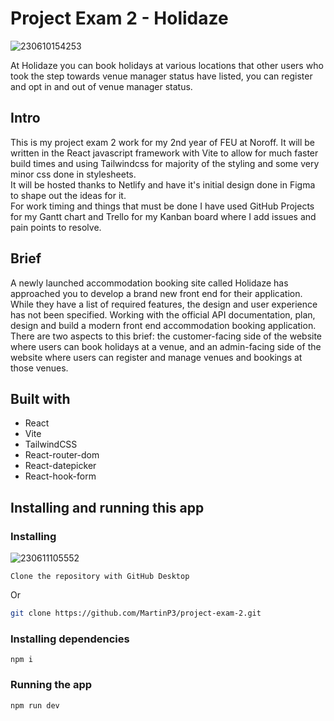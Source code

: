 # Project Exam 2 - Holidaze

![230610154253](https://github.com/MartinP3/project-exam-2/assets/70173574/ed40c7b2-115a-4ab3-b8f4-eed58a7b5008)

At Holidaze you can book holidays at various locations that other users who took the step towards venue manager status have listed, you can register and opt in and out of venue manager status.

## Intro
This is my project exam 2 work for my 2nd year of FEU at Noroff. It will be written in the React javascript framework with Vite to allow for much faster build times and using Tailwindcss for majority of the styling and some very minor css done in stylesheets.</br>
It will be hosted thanks to Netlify and have it's initial design done in Figma to shape out the ideas for it.</br>
For work timing and things that must be done I have used GitHub Projects for my Gantt chart and Trello for my Kanban board where I add issues and pain points to resolve.

## Brief
A newly launched accommodation booking site called Holidaze has approached you to develop a brand new front end for their application. While they have a list of required features, the design and user experience has not been specified. Working with the official API documentation, plan, design and build a modern front end accommodation booking application.</br>
There are two aspects to this brief: the customer-facing side of the website where users can book holidays at a venue, and an admin-facing side of the website where users can register and manage venues and bookings at those venues.

## Built with
- React
- Vite
- TailwindCSS
- React-router-dom
- React-datepicker
- React-hook-form

## Installing and running this app

### Installing

![230611105552](https://github.com/MartinP3/project-exam-2/assets/70173574/cf188240-904c-4a2c-bc24-1556094751ec)
```
Clone the repository with GitHub Desktop
```


Or

```bash
git clone https://github.com/MartinP3/project-exam-2.git
```

### Installing dependencies

```
npm i
```

### Running the app
```
npm run dev
```
